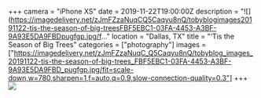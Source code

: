 +++
camera = "iPhone XS"
date = 2019-11-22T19:00:00Z
description = "![](https://imagedelivery.net/zJmFZzaNuqCQ5Caqyu8nQ/tobyblogimages20191122-tis-the-season-of-big-treesFBF5EBC1-03FA-4453-A3BF-9A93E5DA9FBDpugfgp.jpg/f..."
location = "Dallas, TX"
title = "‘Tis the Season of Big Trees"
categories = ["photography"]
images = ["https://imagedelivery.net/zJmFZzaNuqC_Q5Caqyu8nQ/tobyblog_images_20191122-tis-the-season-of-big-trees_FBF5EBC1-03FA-4453-A3BF-9A93E5DA9FBD_pugfgp.jpg/fit=scale-down,w=780,sharpen=1,f=auto,q=0.9,slow-connection-quality=0.3"]
+++
![](https://imagedelivery.net/zJmFZzaNuqC_Q5Caqyu8nQ/tobyblog_images_20191122-tis-the-season-of-big-trees_FBF5EBC1-03FA-4453-A3BF-9A93E5DA9FBD_pugfgp.jpg/fit=scale-down,w=780,sharpen=1,f=auto,q=0.9,slow-connection-quality=0.3)
<!--more-->
